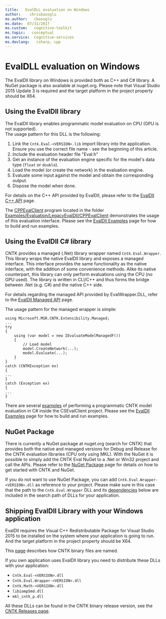 ```yaml
---
title:   EvalDLL evaluation on Windows
author:    chrisbasoglu
ms.author:   cbasoglu
ms.date:  07/31/2017
ms.custom:   cognitive-toolkit
ms.topic:   conceptual
ms.service:  Cognitive-services
ms.devlang:   csharp, cpp
---
```


# EvalDLL  evaluation on Windows

The EvalDll library on Windows is provided both as C++ and C# library. A NuGet package is also available at nuget.org. Please note that Visual Studio 2015 Update 3 is required and the target platform in the project property should be X64.

## Using the EvalDll library
The EvalDll library enables programmatic model evaluation on CPU (GPU is not supported).  
The usage pattern for this DLL is the following:

1. Link the `Cntk.Eval-<VERSION>.lib` import library into the application. Ensure you use the correct file name - see the beginning of this article.
2. Include the evaluation header file "Eval.h"
3. Get an instance of the evaluation engine specific for the model's data type (`float` or `double`).
4. Load the model (or create the network) in the evaluation engine.
5. Evaluate some input against the model and obtain the corresponding output.
6. Dispose the model when done.

For details on the C++ API provided by EvalDll, please refer to the [EvalDll C++ API](./EvalDll-Native-API.md) page.

The [CPPEvalClient](https://github.com/Microsoft/CNTK/blob/release/2.1/Examples/Evaluation/LegacyEvalDll/CPPEvalClient) program located in the folder [Examples/Evaluation/LegacyEvalDll/CPPEvalClient](https://github.com/Microsoft/CNTK/blob/release/2.1/Examples/Evaluation/LegacyEvalDll/CPPEvalClient) demonstrates the usage of this evaluation interface. Please see the [EvalDll Examples](./Evaldll-examples.md) page for how to build and run examples.

## Using the EvalDll C# library 
CNTK provides a managed (.Net) library wrapper named `Cntk.Eval.Wrapper`. This library wraps the native EvalDll library and exposes a managed interface. This interface provides the same functionality as the native interface, with the addition of some convenience methods.
Alike its native counterpart, this library can only perform evaluations using the CPU (no GPU used). The library is written in CLI/C++ and thus forms the bridge between .Net (e.g. C#) and the native C++ side.

For details regarding the managed API provided by EvalWrapper.DLL, refer to the [EvalDll Managed API](./EvalDll-Managed-API.md) page.

The usage pattern for the managed wrapper is simple:

    using Microsoft.MSR.CNTK.Extensibility.Managed;
    ...
    try
    {
        using (var model = new IEvaluateModelManagedF())
        {
            // Load model
            model.CreateNetwork(...);
            model.Evaluate(...);
        }
    }
    catch (CNTKException ex)
    {
    ...
    }
    catch (Exception ex)
    {
    ...
    }

There are several [examples](https://github.com/Microsoft/CNTK/blob/release/2.1/Examples/Evaluation/LegacyEvalDll/CSEvalClient) of performing a programmatic CNTK model evaluation in C# inside the CSEvalClient project. Please see the [EvalDll Examples](./Evaldll-examples.md) page for how to build and run examples.

## NuGet Package
There is currently a NuGet package at nuget.org (search for CNTK) that provides both the native and managed versions for Debug and Release for the CNTK evaluation libraries (CPU only using MKL). With the NuGet it is possible to simply add the CNTK Eval NuGet to a .Net or Win32 project and call the APIs.
Please refer to the [NuGet Package](../NuGet-Package.md) page for details on how to get started with CNTK and NuGet.

If you do not want to use NuGet Package, you can add `Cntk.Eval.Wrapper-<VERSION>.dll` as reference to your project. Please make sure in this case that the path to the `Cntk.Eval.Wrapper` DLL and its [dependencies](#shipping-evaldll-library-with-your-windows-application) below are included in the search path of DLLs for your application.

## Shipping EvalDll Library with your Windows application
EvalDll requires the Visual C++ Redistributable Package for Visual Studio 2015 to be installed on the system where your application is going to run. And the target platform in the project property should be X64.

This [page](./CNTK-Shared-Libraries-Naming-Format.md) describes how CNTK binary files are named.

If you own application uses EvalDll library you need to distribute these DLLs with your application: 
* `Cntk.Eval-<VERSION>.dll`
* `Cntk.Eval.Wrapper-<VERSION>.dll`
* `Cntk.Math-<VERSION>.dll`
* `libiomp5md.dll`
* `mkl_cntk_p.dll`

All these DLLs can be found in the CNTK binary release version, see the [CNTK Releases page](https://github.com/Microsoft/CNTK/releases).
